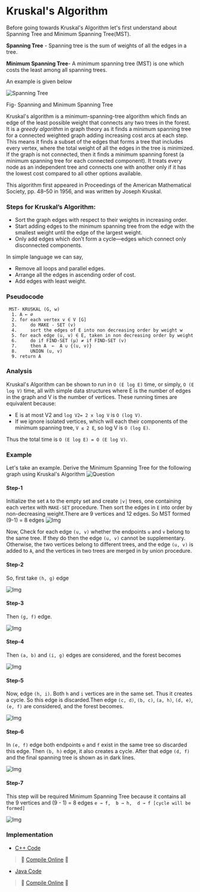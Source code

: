 # Kruskal's Algorithm

Before going towards Kruskal's Algorithm let's first understand about Spanning Tree and Minimum Spanning Tree(MST).

**Spanning Tree** - Spanning tree is the sum of weights of all the edges in a tree.

**Minimum Spanning Tree**- A minimum spanning tree (MST) is one which costs the least among all spanning trees.

An example is given below

![Spanning Tree](<https://i.imgur.com/E1AHgqc.jpg>)

Fig- Spanning and Minimum Spanning Tree

Kruskal's algorithm is a minimum-spanning-tree algorithm which finds an edge of the least possible weight that connects any two trees in the forest. It is a *greedy algorithm* in graph theory as it finds a minimum spanning tree for a connected weighted graph adding increasing cost arcs at each step. This means it finds a subset of the edges that forms a tree that includes every vertex, where the total weight of all the edges in the tree is minimized. If the graph is not connected, then it finds a minimum spanning forest (a minimum spanning tree for each connected component). It treats every node as an independent tree and connects one with another only if it has the lowest cost compared to all other options available.

This algorithm first appeared in Proceedings of the American Mathematical Society, pp. 48–50 in 1956, and was written by Joseph Kruskal.

### Steps for Kruskal’s Algorithm:

- Sort the graph edges with respect to their weights in increasing order.
- Start adding edges to the minimum spanning tree from the edge with the smallest weight until the edge of the largest weight.
- Only add edges which don’t form a cycle—edges which connect only disconnected components.

In simple language we can say,

- Remove all loops and parallel edges.
- Arrange all the edges in ascending order of cost.
- Add edges with least weight.

### Pseudocode

 ```
  MST- KRUSKAL (G, w)
   1. A ← ∅
   2. for each vertex v ∈ V [G]
   3.     do MAKE - SET (v)
   4.     sort the edges of E into non decreasing order by weight w
   5. for each edge (u, v) ∈ E, taken in non decreasing order by weight
   6.     do if FIND-SET (μ) ≠ if FIND-SET (v)
   7.     then A  ←  A ∪ {(u, v)}
   8.     UNION (u, v)
   9. return A
 ```

### Analysis

Kruskal's Algorithm can be shown to run in `O (E log E)` time, or simply, `O (E log V)` time, all with simple data structures where E is the number of edges in the graph and V is the number of vertices. These running times are equivalent because:
- E is at most V2 and `log V2= 2 x log V` is `O (log V)`.
- If we ignore isolated vertices, which will each their components of the minimum spanning tree, `V ≤ 2 E`, so log V is `O (log E)`.

Thus the total time is `O (E log E) = O (E log V)`.

### Example
Let's take an example. Derive the Minimum Spanning Tree for the following graph using Kruskal's Algorithm
![Question](https://static.javatpoint.com/tutorial/daa/images/methods-of-minimum-spanning-tree.png)
#### Step-1
Initialize the set `A` to the empty set and create `|v|` trees, one containing each vertex with `MAKE-SET` procedure. Then sort the edges in `E` into order by non-decreasing weight.There are 9 vertices and 12 edges. So MST formed (9-1) = 8 edges
![Img](https://static.javatpoint.com/tutorial/daa/images/methods-of-minimum-spanning-tree2.png)

Now, Check for each edge `(u, v)` whether the endpoints `u` and `v` belong to the same tree. If they do then the edge `(u, v)` cannot be supplementary. Otherwise, the two vertices belong to different trees, and the edge `(u, v)` is added to `A`, and the vertices in two trees are merged in by union procedure.
#### Step-2
So, first take `(h, g)` edge 

![Img](https://static.javatpoint.com/tutorial/daa/images/methods-of-minimum-spanning-tree-step1.png)
#### Step-3
Then `(g, f)` edge. 

![Img](https://static.javatpoint.com/tutorial/daa/images/methods-of-minimum-spanning-tree-step2.png)
#### Step-4
Then `(a, b)` and `(i, g)` edges are considered, and the forest becomes

![Img](https://static.javatpoint.com/tutorial/daa/images/methods-of-minimum-spanning-tree-step3.png)
#### Step-5
Now, edge `(h, i)`. Both `h` and `i` vertices are in the same set. Thus it creates a cycle. So this edge is discarded.Then edge `(c, d)`, `(b, c)`, `(a, h)`, `(d, e)`, `(e, f)` are considered, and the forest becomes.

![Img](https://static.javatpoint.com/tutorial/daa/images/methods-of-minimum-spanning-tree-step4.png)
#### Step-6
In `(e, f)` edge both endpoints `e` and `f` exist in the same tree so discarded this edge. Then `(b, h)` edge, it also creates a cycle. After that edge `(d, f)` and the final spanning tree is shown as in dark lines.

![Img](https://static.javatpoint.com/tutorial/daa/images/methods-of-minimum-spanning-tree-step6.png)
#### Step-7
This step will be required Minimum Spanning Tree because it contains all the 9 vertices and (9 - 1) = 8 edges `e → f,  b → h,  d → f [cycle will be formed]`

![Img](https://static.javatpoint.com/tutorial/daa/images/methods-of-minimum-spanning-tree-step7.png)

### Implementation

- [C++ Code](<https://github.com/jainaman224/Algo_Ds_Notes/blob/master/Kruskal_Algorithm/Kruskal_Algorithm.cpp>)

> 🚀 [Compile Online](https://repl.it/@gauravburjwal/Kruskal-Algorithm-CPP) 🚀

- [Java Code](<https://github.com/jainaman224/Algo_Ds_Notes/blob/master/Kruskal_Algorithm/Kruskal_Algorithm.java>)

> 🚀 [Compile Online](https://repl.it/@gauravburjwal/Kruskal-Algorithm-JAVA) 🚀